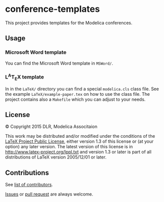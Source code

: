 # conference-templates

This project provides templates for the Modelica conferences.

## Usage

### Microsoft Word template

You can find the Microsoft Word template in `MSWord/`.

### L<sup>A</sup>T<sub>E</sub>X template

In in the `LaTeX/` directory you can find a special `modelica.cls` class file.
See the example `LaTeX/example-paper.tex` on how to use the class file.
The project contains also a `Makefile` which you can adjust to your needs.

## License

&copy; Copyright 2015 DLR, Modelica Associtaion

This work may be distributed and/or modified under the
conditions of the [LaTeX Project Public License](LICENSE), either version 1.3
of this license or (at your option) any later version.
The latest version of this license is in
http://www.latex-project.org/lppl.txt
and version 1.3 or later is part of all distributions of LaTeX
version 2005/12/01 or later.

## Contributions

See [list of contributors](../../graphs/contributors).

[Issues](../../issues) or [pull request](../../pulls) are always welcome.
